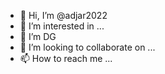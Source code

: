 - 👋 Hi, I’m @adjar2022
- 👀 I’m interested in ...
- 🌱 I’m DG 
- 💞️ I’m looking to collaborate on ...
- 📫 How to reach me ...

<!---
adjar2022/adjar2022 is a ✨ special ✨ repository because its `README.md` (this file) appears on your GitHub profile.
You can click the Preview link to take a look at your changes.--->
